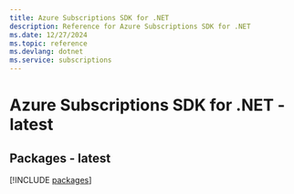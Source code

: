 ```yaml
---
title: Azure Subscriptions SDK for .NET
description: Reference for Azure Subscriptions SDK for .NET
ms.date: 12/27/2024
ms.topic: reference
ms.devlang: dotnet
ms.service: subscriptions
---
```

# Azure Subscriptions SDK for .NET - latest
## Packages - latest
[!INCLUDE [packages](subscriptions-index.md)]